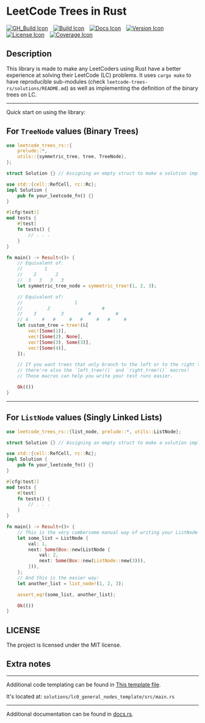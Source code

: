# LeetCode Trees in Rust

[![GH_Build Icon]][GH_Build Status]&emsp;[![Build Icon]][Build Status]&emsp;[![Docs Icon]][Docs]&emsp;[![Version Icon]][Crate]&emsp;[![License Icon]][LICENSE]&emsp;[![Coverage Icon]][Coverage]

[GH_Build Icon]: https://img.shields.io/github/actions/workflow/status/1git2clone/leetcode-trees-rs/rust.yml?branch=main
[GH_Build Status]: https://github.com/1git2clone/leetcode-trees-rs/actions?query=branch%3Amaster
[Build Icon]: https://gitlab.com/1k2s/leetcode-trees-rs/badges/main/pipeline.svg
[Build Status]: https://gitlab.com/1k2s/leetcode-trees-rs/-/pipelines
[Docs Icon]: https://docs.rs/leetcode-trees-rs/badge.svg
[Docs]: https://docs.rs/leetcode-trees-rs/latest/leetcode_trees_rs/
[Version Icon]: https://img.shields.io/crates/v/leetcode-trees-rs.svg
[Crate]: https://crates.io/crates/leetcode-trees-rs
[License Icon]: https://img.shields.io/badge/license-MIT-blue.svg
[LICENSE]: LICENSE
[Coverage Icon]: https://gitlab.com/1k2s/leetcode-trees-rs/badges/main/coverage.svg
[Coverage]: https://gitlab.com/1k2s/leetcode-trees-rs/badges/main/coverage.svg?job=coverage

## Description

This library is made to make any LeetCoders using Rust have a better experience
at solving their LeetCode (LC) problems. It uses `cargo make` to have
reproducible sub-modules (check `leetcode-trees-rs/solutions/README.md`) as
well as implementing the definition of the binary trees on LC.

---

Quick start on using the library:

## For `TreeNode` values (Binary Trees)

```rust
use leetcode_trees_rs::{
    prelude::*,
    utils::{symmetric_tree, tree, TreeNode},
};

struct Solution {} // Assigning an empty struct to make a solution impl block.

use std::{cell::RefCell, rc::Rc};
impl Solution {
    pub fn your_leetcode_fn() {}
}

#[cfg(test)]
mod tests {
    #[test]
    fn tests() {
        // . . .
    }
}

fn main() -> Result<()> {
    // Equivalent of:
    //        1
    //    2       2
    //  3   3   3   3
    let symmetric_tree_node = symmetric_tree!(1, 2, 3);

    // Equivalent of:
    //                   1
    //         2                   #
    //    3         3         #         #
    // 4     #   #     #   #     #   #     #
    let custom_tree = tree!(&[
        vec![Some(1)],
        vec![Some(2), None],
        vec![Some(3), Some(3)],
        vec![Some(4)],
    ]);

    // If you want trees that only branch to the left or to the right then
    // there're also the `left_tree!()` and `right_tree!()` macros!
    // Those macros can help you write your test runs easier.

    Ok(())
}
```

---

## For `ListNode` values (Singly Linked Lists)

```rust
use leetcode_trees_rs::{list_node, prelude::*, utils::ListNode};

struct Solution {} // Assigning an empty struct to make a solution impl block.

use std::{cell::RefCell, rc::Rc};
impl Solution {
    pub fn your_leetcode_fn() {}
}

#[cfg(test)]
mod tests {
    #[test]
    fn tests() {
        // . . .
    }
}

fn main() -> Result<()> {
    // This is the very cumbersome manual way of writing your ListNode structs.
    let some_list = ListNode {
        val: 1,
        next: Some(Box::new(ListNode {
            val: 2,
            next: Some(Box::new(ListNode::new(3))),
        })),
    };
    // And this is the easier way:
    let another_list = list_node!(1, 2, 3);

    assert_eq!(some_list, another_list);

    Ok(())
}
```

## LICENSE

The project is licensed under the MIT license.

## Extra notes

---

Additional code templating can be found in [This template file](https://github.com/1Kill2Steal/leetcode-trees-rs/blob/main/solutions/lc0_general_nodes_template/src/main.rs).

It's located at: `solutions/lc0_general_nodes_template/src/main.rs`

---

Additional documentation can be found in [docs.rs](https://docs.rs/leetcode-trees-rs/latest/leetcode_trees_rs/).
